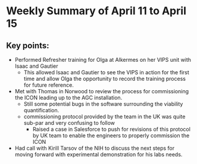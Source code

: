 # Weekly Summary of April 11 to April 15

## Key points:
- Performed Refresher training for Olga at Alkermes on her VIPS unit with Isaac and Gautier
  - This allowed Isaac and Gautier to see the VIPS in action for the first time and allow Olga the opportunity to record the training process for future reference.
- Met with Thomas in Norwood to review the process for commissioning the ICON leading up to the AGC installation.
  - Still some potential bugs in the software surrounding the viability quantification.
  - commissioning protocol provided by the team in the UK was quite sub-par and very confusing to follow
    - Raised a case in Salesforce to push for revisions of this protocol by UK team to enable the engineers to properly commission the ICON
- Had call with Kirill Tarsov of the NIH to discuss the next steps for moving forward with experimental demonstration for his labs needs.

